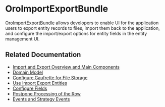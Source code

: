 <a id="bundle-docs-platform-import-export-bundle"></a>

# OroImportExportBundle

<a href="https://github.com/oroinc/platform/tree/5.1/src/Oro/Bundle/ImportExportBundle" target="_blank">OroImportExportBundle</a> allows developers to enable UI for the application users to export entity records to files, import them back to the application, and configure the import/export options for entity fields in the entity management UI.

## Related Documentation

* [Import and Export Overview and Main Components](../../../backend/integrations/import-export/overview.md#dev-integrations-import-export-overview)
* [Domain Model](../../../backend/integrations/import-export/domain-model.md#dev-integrations-import-export-domain)
* [Configure Gaufrette for File Storage](../../../backend/integrations/import-export/gaufrette.md#dev-integrations-import-export-gaufrette)
* [Use Import Export Entities](../../../backend/integrations/import-export/import-export.md#dev-integrations-import-export-entities)
* [Configure Fields](../../../backend/integrations/import-export/fields-configuration.md#dev-integrations-imports-export-fields)
* [Postpone Processing of the Row](../../../backend/integrations/import-export/rows-postponing.md#dev-integrations-import-export-postponing-rows)
* [Events and Strategy Events](../../../backend/integrations/import-export/events.md#dev-integrations-import-export-events)

<!-- Frontend -->
